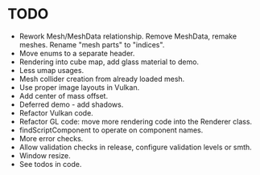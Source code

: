 # TODO

* Rework Mesh/MeshData relationship. Remove MeshData, remake meshes. Rename "mesh parts" to "indices".
* Move enums to a separate header.
* Rendering into cube map, add glass material to demo.
* Less umap usages.
* Mesh collider creation from already loaded mesh.
* Use proper image layouts in Vulkan.
* Add center of mass offset.
* Deferred demo - add shadows.
* Refactor Vulkan code.
* Refactor GL code: move more rendering code into the Renderer class.
* findScriptComponent to operate on component names.
* More error checks.
* Allow validation checks in release, configure validation levels or smth.
* Window resize.
* See todos in code.